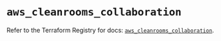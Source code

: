 # `aws_cleanrooms_collaboration`

Refer to the Terraform Registry for docs: [`aws_cleanrooms_collaboration`](https://registry.terraform.io/providers/hashicorp/aws/6.17.0/docs/resources/cleanrooms_collaboration).

